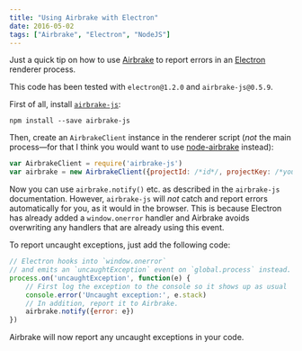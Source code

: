 ```yaml
---
title: "Using Airbrake with Electron"
date: 2016-05-02
tags: ["Airbrake", "Electron", "NodeJS"]
---
```

Just a quick tip on how to use [Airbrake](https://airbrake.io/) to report errors in an [Electron](http://electron.atom.io/) renderer process.

<!--more-->

This code has been tested with `electron@1.2.0` and `airbrake-js@0.5.9`.

First of all, install [`airbrake-js`](https://www.npmjs.com/package/airbrake-js):
```
npm install --save airbrake-js
```

Then, create an `AirbrakeClient` instance in the renderer script
(*not* the main process—for that I think you would want to use [node-airbrake](https://github.com/airbrake/node-airbrake) instead):

```javascript
var AirbrakeClient = require('airbrake-js')
var airbrake = new AirbrakeClient({projectId: /*id*/, projectKey: /*your-key-here*/});
```

  Now you can use `airbrake.notify()` etc. as described in the `airbrake-js` documentation.
However, `airbrake-js` will *not* catch and report errors automatically for you, as it would in the browser.
This is because Electron has already added a `window.onerror` handler and Airbrake avoids overwriting any handlers
that are already using this event.

To report uncaught exceptions, just add the following code:

```javascript
// Electron hooks into `window.onerror`
// and emits an `uncaughtException` event on `global.process` instead.
process.on('uncaughtException', function(e) {
	// First log the exception to the console so it shows up as usual
	console.error('Uncaught exception:', e.stack)
	// In addition, report it to Airbrake.
	airbrake.notify({error: e})
})
```

Airbrake will now report any uncaught exceptions in your code.
